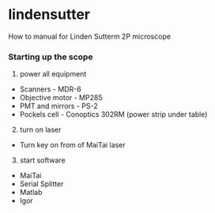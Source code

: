 # lindensutter
How to manual for Linden Sutterm 2P microscope

### Starting up the scope

1. power all equipment
 - Scanners - MDR-6
 - Objective motor - MP285
 - PMT and mirrors - PS-2
 - Pockels cell - Conoptics 302RM (power strip under table)

2. turn on laser
 - Turn key on from of MaiTai laser

3. start software
 - MaiTai
 - Serial Splitter
 - Matlab
 - Igor
